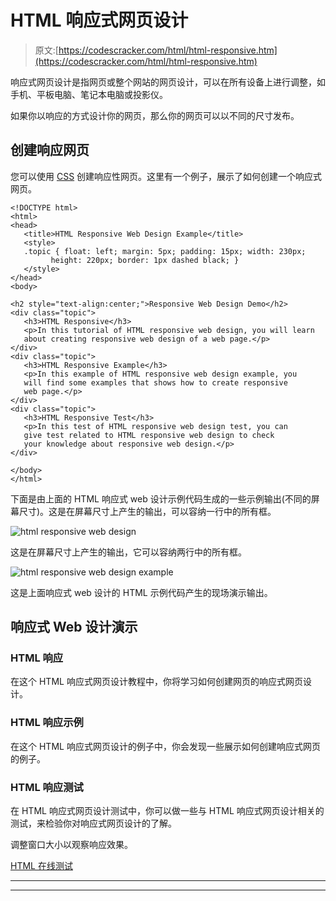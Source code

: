 # HTML 响应式网页设计

> 原文:[https://codescracker.com/html/html-responsive.htm](https://codescracker.com/html/html-responsive.htm)

响应式网页设计是指网页或整个网站的网页设计，可以在所有设备上进行调整，如手机、平板电脑、笔记本电脑或投影仪。

如果你以响应的方式设计你的网页，那么你的网页可以以不同的尺寸发布。

## 创建响应网页

您可以使用 [CSS](/css/index.htm) 创建响应性网页。这里有一个例子，展示了如何创建一个响应式网页。

```
<!DOCTYPE html>
<html>
<head>
   <title>HTML Responsive Web Design Example</title>
   <style>
   .topic { float: left; margin: 5px; padding: 15px; width: 230px;
         height: 220px; border: 1px dashed black; }
   </style>
</head>
<body>

<h2 style="text-align:center;">Responsive Web Design Demo</h2>
<div class="topic">
   <h3>HTML Responsive</h3>
   <p>In this tutorial of HTML responsive web design, you will learn
   about creating responsive web design of a web page.</p>
</div>
<div class="topic">
   <h3>HTML Responsive Example</h3>
   <p>In this example of HTML responsive web design example, you
   will find some examples that shows how to create responsive
   web page.</p>
</div>
<div class="topic">
   <h3>HTML Responsive Test</h3>
   <p>In this test of HTML responsive web design test, you can
   give test related to HTML responsive web design to check
   your knowledge about responsive web design.</p>
</div>

</body>
</html>
```

下面是由上面的 HTML 响应式 web 设计示例代码生成的一些示例输出(不同的屏幕尺寸)。这是在屏幕尺寸上产生的输出，可以容纳一行中的所有框。

![html responsive web design](../Images/c287ee53dcd26ef9f4de169bc94198ca.png)

这是在屏幕尺寸上产生的输出，它可以容纳两行中的所有框。

![html responsive web design example](../Images/3677bee16cb9fae8d230bce14e78166b.png)

这是上面响应式 web 设计的 HTML 示例代码产生的现场演示输出。

## 响应式 Web 设计演示

### HTML 响应

在这个 HTML 响应式网页设计教程中，你将学习如何创建网页的响应式网页设计。

### HTML 响应示例

在这个 HTML 响应式网页设计的例子中，你会发现一些展示如何创建响应式网页的例子。

### HTML 响应测试

在 HTML 响应式网页设计测试中，你可以做一些与 HTML 响应式网页设计相关的测试，来检验你对响应式网页设计的了解。

调整窗口大小以观察响应效果。

[HTML 在线测试](/exam/showtest.php?subid=4)

* * *

* * *